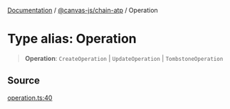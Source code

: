 [Documentation](../../../index.md) / [@canvas-js/chain-atp](../index.md) / Operation

# Type alias: Operation

> **Operation**: `CreateOperation` \| `UpdateOperation` \| `TombstoneOperation`

## Source

[operation.ts:40](https://github.com/canvasxyz/canvas/blob/4c6b729f/packages/chain-atp/src/operation.ts#L40)
